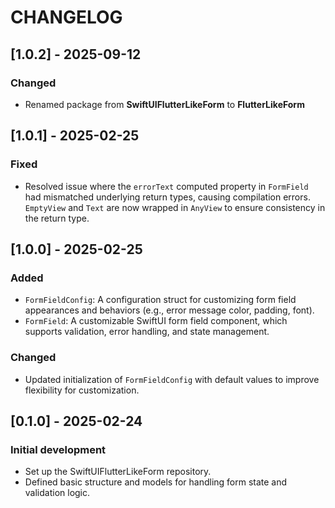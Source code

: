 # CHANGELOG

## [1.0.2] - 2025-09-12

### Changed

- Renamed package from **SwiftUIFlutterLikeForm** to **FlutterLikeForm**

## [1.0.1] - 2025-02-25

### Fixed

- Resolved issue where the `errorText` computed property in `FormField` had mismatched underlying return types, causing compilation errors. `EmptyView` and `Text` are now wrapped in `AnyView` to ensure consistency in the return type.

## [1.0.0] - 2025-02-25

### Added

- `FormFieldConfig`: A configuration struct for customizing form field appearances and behaviors (e.g., error message color, padding, font).
- `FormField`: A customizable SwiftUI form field component, which supports validation, error handling, and state management.

### Changed

- Updated initialization of `FormFieldConfig` with default values to improve flexibility for customization.

## [0.1.0] - 2025-02-24

### Initial development

- Set up the SwiftUIFlutterLikeForm repository.
- Defined basic structure and models for handling form state and validation logic.
